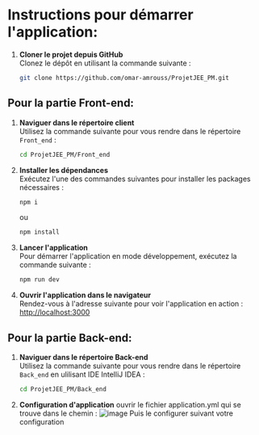 # Instructions pour démarrer l'application:

1. **Cloner le projet depuis GitHub**  
   Clonez le dépôt en utilisant la commande suivante :
   ```bash
   git clone https://github.com/omar-amrouss/ProjetJEE_PM.git

## Pour la partie Front-end:

1. **Naviguer dans le répertoire client**  
   Utilisez la commande suivante pour vous rendre dans le répertoire `Front_end` :
   ```bash
   cd ProjetJEE_PM/Front_end
   ```

2. **Installer les dépendances**  
   Exécutez l'une des commandes suivantes pour installer les packages nécessaires :
   ```bash
   npm i
   ```
   ou
   ```bash
   npm install
   ```

3. **Lancer l'application**  
   Pour démarrer l'application en mode développement, exécutez la commande suivante :
   ```bash
   npm run dev
   ```

4. **Ouvrir l'application dans le navigateur**  
   Rendez-vous à l'adresse suivante pour voir l'application en action :
   [http://localhost:3000](http://localhost:3000)


## Pour la partie Back-end:
1. **Naviguer dans le répertoire Back-end**  
   Utilisez la commande suivante pour vous rendre dans le répertoire `Back_end` en ulilisant IDE IntelliJ IDEA :
   ```bash
   cd ProjetJEE_PM/Back_end
   ```

2. **Configuration d'application**
   ouvrir le fichier application.yml qui se trouve dans le chemin :
   ![image](https://github.com/omar-amrouss/ProjetJEE_PM/assets/133509604/ef73be9c-b2cb-426d-9c10-3fbd10fd4ccf)
   Puis le configurer suivant votre configuration

